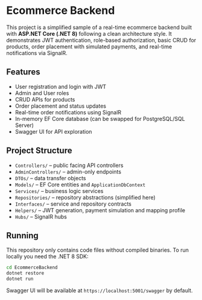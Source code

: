 # Ecommerce Backend

This project is a simplified sample of a real-time ecommerce backend built with **ASP.NET Core (.NET 8)** following a clean architecture style. It demonstrates JWT authentication, role-based authorization, basic CRUD for products, order placement with simulated payments, and real-time notifications via SignalR.

## Features
- User registration and login with JWT
- Admin and User roles
- CRUD APIs for products
- Order placement and status updates
- Real-time order notifications using SignalR
- In-memory EF Core database (can be swapped for PostgreSQL/SQL Server)
- Swagger UI for API exploration

## Project Structure
- `Controllers/` – public facing API controllers
- `AdminControllers/` – admin-only endpoints
- `DTOs/` – data transfer objects
- `Models/` – EF Core entities and `ApplicationDbContext`
- `Services/` – business logic services
- `Repositories/` – repository abstractions (simplified here)
- `Interfaces/` – service and repository contracts
- `Helpers/` – JWT generation, payment simulation and mapping profile
- `Hubs/` – SignalR hubs

## Running
This repository only contains code files without compiled binaries. To run locally you need the .NET 8 SDK:

```bash
cd EcommerceBackend
dotnet restore
dotnet run
```

Swagger UI will be available at `https://localhost:5001/swagger` by default.
